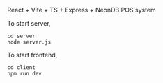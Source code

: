 React + Vite + TS + Express + NeonDB POS system

To start server,

```
cd server
node server.js
```

To start frontend,

```
cd client
npm run dev
```
